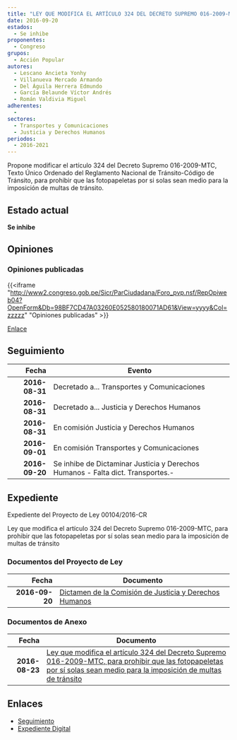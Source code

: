 ```yaml
---
title: "LEY QUE MODIFICA EL ARTÍCULO 324 DEL DECRETO SUPREMO 016-2009-MTC PARA PROHIBIR QUE LAS FOTOPAPELETAS POR SI SOLAS SEAN MEDIO PARA LA IMPOSICIÓN DE MULTAS DE TRÁNSITO"
date: 2016-09-20
estados: 
  - Se inhibe
proponentes: 
  - Congreso
grupos: 
  - Acción Popular
autores: 
  - Lescano Ancieta Yonhy
  - Villanueva Mercado Armando
  - Del Águila Herrera Edmundo
  - García Belaunde Víctor Andrés
  - Román Valdivia Miguel
adherentes: 
  - 
sectores: 
  - Transportes y Comunicaciones
  - Justicia y Derechos Humanos
periodos: 
  - 2016-2021
---
```


Propone modificar el artículo 324 del Decreto Supremo 016-2009-MTC, Texto Único Ordenado del Reglamento Nacional de Tránsito-Código de Tránsito, para prohibir que las fotopapeletas por si solas sean medio para la imposición de multas de tránsito.


## Estado actual

**Se inhibe**

## Opiniones

### Opiniones publicadas

{{<iframe "http://www2.congreso.gob.pe/Sicr/ParCiudadana/Foro_pvp.nsf/RepOpiweb04?OpenForm&Db=98BF7CD47A03260E052580180071AD61&View=yyyy&Col=zzzzz" "Opiniones publicadas" >}}

[Enlace](http://www2.congreso.gob.pe/Sicr/ParCiudadana/Foro_pvp.nsf/RepOpiweb04?OpenForm&Db=98BF7CD47A03260E052580180071AD61&View=yyyy&Col=zzzzz)

## Seguimiento

| Fecha | Evento |
|------:|--------|
| **2016-08-31** | Decretado a... Transportes y Comunicaciones|
| **2016-08-31** | Decretado a... Justicia y Derechos Humanos|
| **2016-08-31** | En comisión Justicia y Derechos Humanos|
| **2016-09-01** | En comisión Transportes y Comunicaciones|
| **2016-09-20** | Se inhibe de Dictaminar Justicia y Derechos Humanos - Falta dict. Transportes.-|


## Expediente

Expediente del Proyecto de Ley 00104/2016-CR

Ley que modifica el artículo 324 del Decreto Supremo 016-2009-MTC, para prohibir que las fotopapeletas por sí solas sean medio para la imposición de multas de tránsito


### Documentos del Proyecto de Ley

| Fecha | Documento |
|------:|--------|
| **2016-09-20** | [Dictamen de la Comisión de Justicia y Derechos Humanos](http://www.leyes.congreso.gob.pe/Documentos/2016_2021/Dictamenes/Proyectos_de_Ley/00104DC15MAY20160920.pdf) |

### Documentos de Anexo

| Fecha | Documento |
|------:|--------|
| **2016-08-23** | [Ley que modifica el artículo 324 del Decreto Supremo 016-2009-MTC, para prohibir que las fotopapeletas por sí solas sean medio para la imposición de multas de tránsito](http://www.leyes.congreso.gob.pe/Documentos/2016_2021/Proyectos_de_Ley_y_de_Resoluciones_Legislativas/PL0009120160822.pdf) |

## Enlaces 

- [Seguimiento](http://www2.congreso.gob.pe/Sicr/TraDocEstProc/CLProLey2016.nsf/f7fff46988ca05b1052578e100829cc7/666cec0eb14c18920525801800783a69?OpenDocument)
- [Expediente Digital](http://www2.congreso.gob.pehttp://www2.congreso.gob.pe/Sicr/TraDocEstProc/CLProLey2016.nsf/f7fff46988ca05b1052578e100829cc7/666cec0eb14c18920525801800783a69?OpenDocument&Click=05257FB7005EB655.eb71d0cf91d8294e05256cdf006b5706/$Body/0.1C6C)
